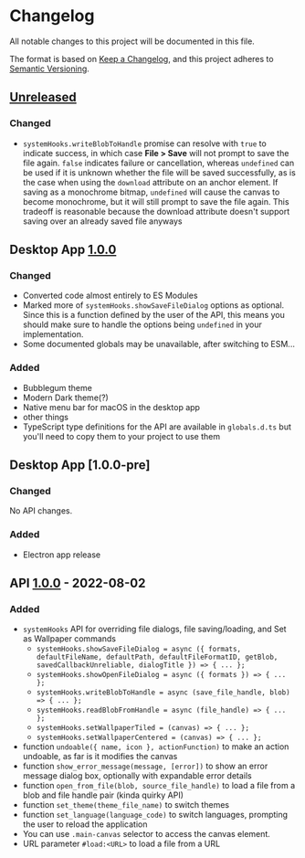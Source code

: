 # Changelog
All notable changes to this project will be documented in this file.

The format is based on [Keep a Changelog](https://keepachangelog.com/en/1.0.0/),
and this project adheres to [Semantic Versioning](https://semver.org/spec/v2.0.0.html).

## [Unreleased]

### Changed
- `systemHooks.writeBlobToHandle` promise can resolve with `true` to indicate success, in which case **File > Save** will not prompt to save the file again. `false` indicates failure or cancellation, whereas `undefined` can be used if it is unknown whether the file will be saved successfully, as is the case when using the `download` attribute on an anchor element. If saving as a monochrome bitmap, `undefined` will cause the canvas to become monochrome, but it will still prompt to save the file again. This tradeoff is reasonable because the download attribute doesn't support saving over an already saved file anyways



## Desktop App [1.0.0]

### Changed
- Converted code almost entirely to ES Modules
- Marked more of `systemHooks.showSaveFileDialog` options as optional. Since this is a function defined by the user of the API, this means you should make sure to handle the options being `undefined` in your implementation.
- Some documented globals may be unavailable, after switching to ESM...

### Added
- Bubblegum theme
- Modern Dark theme(?)
- Native menu bar for macOS in the desktop app
- other things
- TypeScript type definitions for the API are available in `globals.d.ts` but you'll need to copy them to your project to use them

## Desktop App [1.0.0-pre]

### Changed
No API changes.

### Added
- Electron app release

## API [1.0.0] - 2022-08-02
### Added
- `systemHooks` API for overriding file dialogs, file saving/loading, and Set as Wallpaper commands
	- `systemHooks.showSaveFileDialog = async ({ formats, defaultFileName, defaultPath, defaultFileFormatID, getBlob, savedCallbackUnreliable, dialogTitle }) => { ... };`
	- `systemHooks.showOpenFileDialog = async ({ formats }) => { ... };`
	- `systemHooks.writeBlobToHandle = async (save_file_handle, blob) => { ... };`
	- `systemHooks.readBlobFromHandle = async (file_handle) => { ... };`
	- `systemHooks.setWallpaperTiled = (canvas) => { ... };`
	- `systemHooks.setWallpaperCentered = (canvas) => { ... };`
- function `undoable({ name, icon }, actionFunction)` to make an action undoable, as far is it modifies the canvas
- function `show_error_message(message, [error])` to show an error message dialog box, optionally with expandable error details
- function `open_from_file(blob, source_file_handle)` to load a file from a blob and file handle pair (kinda quirky API)
- function `set_theme(theme_file_name)` to switch themes
- function `set_language(language_code)` to switch languages, prompting the user to reload the application
- You can use `.main-canvas` selector to access the canvas element.
- URL parameter `#load:<URL>` to load a file from a URL

[Unreleased]: https://github.com/1j01/jspaint/compare/v1.0.0...HEAD
[1.1.0]: https://github.com/1j01/jspaint/compare/v1.0.0...v1.1.0
[1.0.0]: https://github.com/1j01/jspaint/releases/tag/v1.0.0
